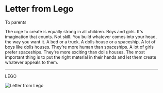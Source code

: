 # Letter from Lego

To parents

The urge to create is equally strong in all children. Boys and girls.
It's imagination that counts. Not skill. You build whatever comes into your
head, the way you want it. A bed or a truck. A dolls house or a spaceship.
A lot of boys like dolls houses. They're more human than spaceships.
A lot of girls prefer spaceships. They're more exciting than dolls houses.
The most important thing is to put the right material in their hands and let
them create whatever appeals to them.

---

LEGO

<img src="%ROOT%/images/letter-from-lego" title="Letter from Lego" />
